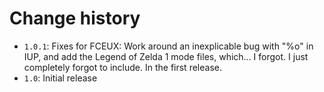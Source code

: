 # Change history

* `1.0.1`: Fixes for FCEUX: Work around an inexplicable bug with "%o" in IUP, and add the Legend of Zelda 1 mode files, which... I forgot. I just completely forgot to include. In the first release.
* `1.0`: Initial release

